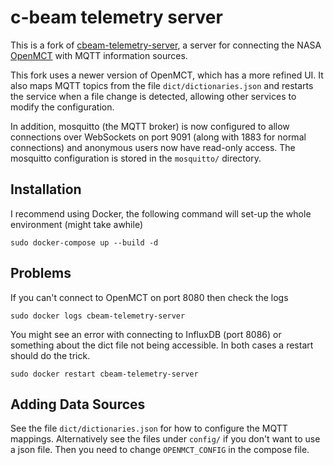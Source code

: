 # c-beam telemetry server

This is a fork of [cbeam-telemetry-server](https://github.com/c-base/cbeam-telemetry-server), a server for connecting the NASA [OpenMCT](https://nasa.github.io/openmct/) with MQTT information sources. 

This fork uses a newer version of OpenMCT, which has a more refined UI. It also maps MQTT topics from the file `dict/dictionaries.json` and restarts the service when a file change is detected, allowing other services to modify the configuration.

In addition, mosquitto (the MQTT broker) is now configured to allow connections over WebSockets on port 9091 (along with 1883 for normal connections) and anonymous users now have read-only access. The mosquitto configuration is stored in the `mosquitto/` directory.

## Installation

I recommend using Docker, the following command will set-up the whole environment (might take awhile)

    sudo docker-compose up --build -d

## Problems

If you can't connect to OpenMCT on port 8080 then check the logs

    sudo docker logs cbeam-telemetry-server

You might see an error with connecting to InfluxDB (port 8086) or something about the dict file not being accessible. In both cases a restart should do the trick.

    sudo docker restart cbeam-telemetry-server

## Adding Data Sources

See the file `dict/dictionaries.json` for how to configure the MQTT mappings. Alternatively see the files under `config/` if you don't want to use a json file. Then you need to change `OPENMCT_CONFIG` in the compose file.
